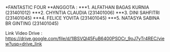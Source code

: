*FANTASTIC FOUR
**ANGGOTA : 
***1. ALFATHAN BAGAS KURNIA            (231401012)
***2. CHYNTIA CLAUDIA                  (231401006)
***3. DINI SAHFITRI                    (231401045)
***4. FELICE YOVITA                    (231401045)
***5. NATASYA SABINA BR GINTING        (231401045)

Link Video Drive : https://drive.google.com/file/d/1lBSVQl45FuB6400PSOCr_9oJ7yTr4REC/view?usp=drive_link
